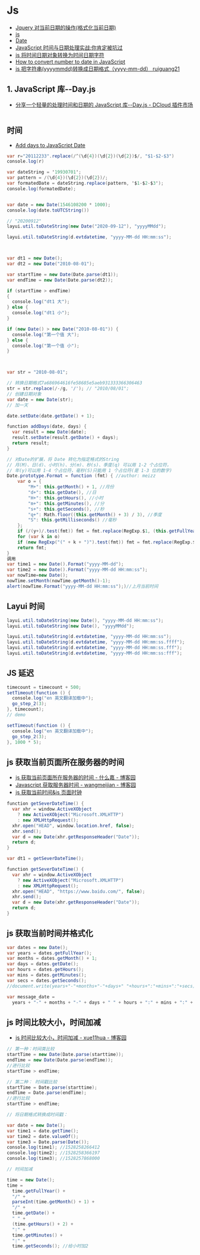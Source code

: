 # Js

- [Jquery 对当前日期的操作(格式化当前日期)](https://blog.csdn.net/qq_34313263/article/details/72654177)
- [js](https://zhidao.baidu.com/question/472692282.html)
- [Date](https://developer.mozilla.org/zh-CN/docs/Web/JavaScript/Reference/Global_Objects/Date)
- [JavaScript 时间与日期处理实战:你肯定被坑过](https://segmentfault.com/a/1190000007581722)
- [js 将时间日期对象转换为时间日期字符](https://www.softwhy.com/article-3736-1.html)
- [How to convert number to date in JavaScript](https://stackoverflow.com/questions/53975796/how-to-convert-number-to-date-in-javascript)
- [js 把字符串(yyyymmdd)转换成日期格式（yyyy-mm-dd） ruiguang21](https://blog.csdn.net/ruiguang21/article/details/79076781)

## 1. JavaScript 库--Day.js

- [分享一个轻量的处理时间和日期的 JavaScript 库--Day.js - DCloud 插件市场](https://ext.dcloud.net.cn/plugin?id=4195)

```c#

```

## 时间

- [Add days to JavaScript Date](https://stackoverflow.com/questions/563406/add-days-to-javascript-date)

```c#
var r="20112233".replace(/^(\d{4})(\d{2})(\d{2})$/, "$1-$2-$3")
console.log(r)

var dateString = '19930701';
var pattern = /(\d{4})(\d{2})(\d{2})/;
var formatedDate = dateString.replace(pattern, '$1-$2-$3');
console.log(formatedDate);


var date = new Date(1546108200 * 1000);
console.log(date.toUTCString())

// "20200912"
layui.util.toDateString(new Date("2020-09-12"), "yyyyMMdd");

layui.util.toDateString(d.evtdatetime, "yyyy-MM-dd HH:mm:ss");



var dt1 = new Date();
var dt2 = new Date("2010-08-01");

var startTime = new Date(Date.parse(dt1));
var endTime = new Date(Date.parse(dt2));

if (startTime > endTime)
{
  console.log("dt1 大");
} else {
  console.log("dt1 小");
}

if (new Date() > new Date("2010-08-01")) {
  console.log("第一个值 大");
} else {
  console.log("第一个值 小");
}



var str = "2010-08-01";

// 转换日期格式7a686964616fe58685e5aeb931333366306463
str = str.replace(/-/g, '/'); // "2010/08/01";
// 创建日期对象
var date = new Date(str);
// 加一天

date.setDate(date.getDate() + 1);

function addDays(date, days) {
  var result = new Date(date);
  result.setDate(result.getDate() + days);
  return result;
}

// 对Date的扩展，将 Date 转化为指定格式的String
// 月(M)、日(d)、小时(h)、分(m)、秒(s)、季度(q) 可以用 1-2 个占位符，
// 年(y)可以用 1-4 个占位符，毫秒(S)只能用 1 个占位符(是 1-3 位的数字)
Date.prototype.Format = function (fmt) { //author: meizz
    var o = {
        "M+": this.getMonth() + 1, //月份
        "d+": this.getDate(), //日
        "H+": this.getHours(), //小时
        "m+": this.getMinutes(), //分
        "s+": this.getSeconds(), //秒
        "q+": Math.floor((this.getMonth() + 3) / 3), //季度
        "S": this.getMilliseconds() //毫秒
    };
    if (/(y+)/.test(fmt)) fmt = fmt.replace(RegExp.$1, (this.getFullYear() + "").substr(4 - RegExp.$1.length));
    for (var k in o)
    if (new RegExp("(" + k + ")").test(fmt)) fmt = fmt.replace(RegExp.$1, (RegExp.$1.length == 1) ? (o[k]) : (("00" + o[k]).substr(("" + o[k]).length)));
    return fmt;
}
调用
var time1 = new Date().Format("yyyy-MM-dd");
var time2 = new Date().Format("yyyy-MM-dd HH:mm:ss");
var nowTime=new Date();
nowTime.setMonth(nowTime.getMonth()-1);
alert(nowTime.Format("yyyy-MM-dd HH:mm:ss");)//上月当前时间
```

## Layui 时间

```c#
layui.util.toDateString(new Date(), "yyyy-MM-dd HH:mm:ss");
layui.util.toDateString(new Date(), "yyyyMMdd");

layui.util.toDateString(d.evtdatetime, "yyyy-MM-dd HH:mm:ss");
layui.util.toDateString(d.evtdatetime, "yyyy-MM-dd HH:mm:ss.ffff");
layui.util.toDateString(d.evtdatetime, "yyyy-MM-dd HH:mm:ss.fff");
layui.util.toDateString(d.evtdatetime, "yyyy-MM-dd HH:mm:ss:fff");
```

## JS 延迟

```c#
timecount = timecount + 500;
setTimeout(function () {
  console.log("en 英文翻译加载中");
  go_step_2(3);
}, timecount);
// demo

setTimeout(function () {
  console.log("en 英文翻译加载中");
  go_step_2(3);
}, 1000 * 5);
```

## js 获取当前页面所在服务器的时间

- [js 获取当前页面所在服务器的时间 - 什么嘉 - 博客园](https://www.cnblogs.com/smjia/p/4466678.html)
- [Javascript 获取服务器时间 - wangmeijian - 博客园](https://www.cnblogs.com/wangmeijian/p/4442830.html)
- [js 获取当前时间&amp;js 页面时钟](https://www.bbsmax.com/A/kPzO8lE7Jx/)

```c#
function getSeverDateTime() {
  var xhr = window.ActiveXObject
    ? new ActiveXObject("Microsoft.XMLHTTP")
    : new XMLHttpRequest();
  xhr.open("HEAD", window.location.href, false);
  xhr.send();
  var d = new Date(xhr.getResponseHeader("Date"));
  return d;
}

var dt1 = getSeverDateTime();

function getSeverDateTime() {
  var xhr = window.ActiveXObject
    ? new ActiveXObject("Microsoft.XMLHTTP")
    : new XMLHttpRequest();
  xhr.open("HEAD", "https://www.baidu.com/", false);
  xhr.send();
  var d = new Date(xhr.getResponseHeader("Date"));
  return d;
}
```

## js 获取当前时间并格式化

```c#
var dates = new Date();
var years = dates.getFullYear();
var months = dates.getMonth() + 1;
var days = dates.getDate();
var hours = dates.getHours();
var mins = dates.getMinutes();
var secs = dates.getSeconds();
//document.write(years+"-"+months+"-"+days+" "+hours+":"+mins+":"+secs);

var message_date =
  years + "-" + months + "-" + days + " " + hours + ":" + mins + ":" + secs;
```

## js 时间比较大小，时间加减

- [js 时间比较大小，时间加减 - xue11hua - 博客园](https://www.cnblogs.com/aSnow/p/9144473.html)

```c#
// 第一种：时间类比较
startTime = new Date(Date.parse(starttime));
endTime = new Date(Date.parse(endTime));
//进行比较
startTime > endTime;

// 第二种： 时间戳比较
startTime = Date.parse(starttime);
endTime = Date.parse(endTime);
//进行比较
startTime > endTime;

// 将日期格式转换成时间戳：

var date = new Date();
var time1 = date.getTime();
var time2 = date.valueOf();
var time3 = Date.parse(Date());
console.log(time1); //1528258266412
console.log(time2); //1528258366197
console.log(time3); //1528257868000

// 时间加减

time = new Date();
time =
  time.getFullYear() +
  "/" +
  parseInt(time.getMonth() + 1) +
  "/" +
  time.getDate() +
  " " +
  (time.getHours() + 2) +
  ":" +
  time.getMinutes() +
  ":" +
  time.getSeconds(); //给小时加2
```

